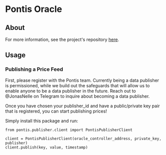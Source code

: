 # Pontis Oracle

## About

For more information, see the project's repository [here](https://github.com/42labs/Pontis).

## Usage

### Publishing a Price Feed

First, please register with the Pontis team. Currently being a data publisher is permissioned, while we build out the safeguards that will allow us to enable anyone to be a data publisher in the future. Reach out to @JonasNelle on Telegram to inquire about becoming a data publisher.

Once you have chosen your publisher_id and have a public/private key pair that is registered, you can start publishing prices!

Simply install this package and run:

```
from pontis.publisher.client import PontisPublisherClient

client = PontisPublisherClient(oracle_controller_address, private_key, publisher)
client.publish(key, value, timestamp)
```
